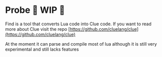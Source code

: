 # Probe 🚧 WIP 🚧

Find is a tool that converts Lua code into Clue code. If you want to read more about Clue visit the repo [https://github.com/cluelang/clue](https://github.com/cluelang/clue)

At the moment it can parse and compile most of lua although it is still very experimental and still lacks features
